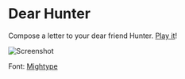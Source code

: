 # Dear Hunter

Compose a letter to your dear friend Hunter. [Play it](https://okaybenji.github.io/dear-hunter/)!

![Screenshot](http://i.imgur.com/6MeyfP0.png)

Font: [Mightype](https://befonts.com/download/mightype)
